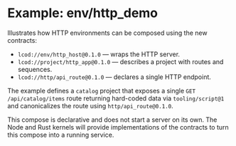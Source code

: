 # Example: env/http_demo

Illustrates how HTTP environments can be composed using the new contracts:

- `lcod://env/http_host@0.1.0` — wraps the HTTP server.
- `lcod://project/http_app@0.1.0` — describes a project with routes and sequences.
- `lcod://http/api_route@0.1.0` — declares a single HTTP endpoint.

The example defines a `catalog` project that exposes a single
`GET /api/catalog/items` route returning hard-coded data via `tooling/script@1`
and canonicalizes the route using `http/api_route@0.1.0`.

This compose is declarative and does not start a server on its own. The Node and
Rust kernels will provide implementations of the contracts to turn this compose
into a running service.
